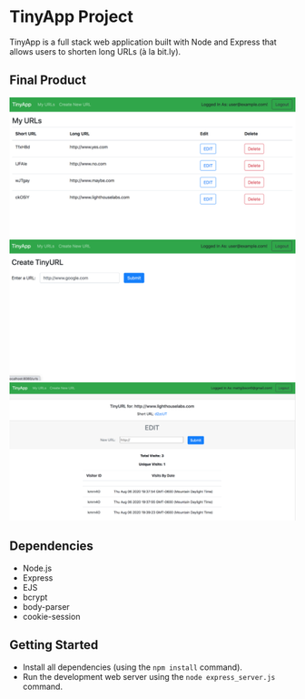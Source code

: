 # TinyApp Project

TinyApp is a full stack web application built with Node and Express that allows users to shorten long URLs (à la bit.ly).

## Final Product

!["Screenshot of URLS page"](https://github.com/mgibby91/tinyapp/blob/master/docs/tinyapp-URLs.png?raw=true)
!["Screenshot of create short URL page"](https://github.com/mgibby91/tinyapp/blob/master/docs/tinyapp-createURL.png?raw=true)
!["Screenshot of edit URL page"](https://github.com/mgibby91/tinyapp/blob/master/docs/tinyapp-editURL.png)

## Dependencies

- Node.js
- Express
- EJS
- bcrypt
- body-parser
- cookie-session

## Getting Started

- Install all dependencies (using the `npm install` command).
- Run the development web server using the `node express_server.js` command.